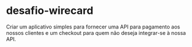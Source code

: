 # desafio-wirecard
Criar um aplicativo simples para fornecer uma API para pagamento aos nossos clientes e um checkout para quem não deseja integrar-se à nossa API.
